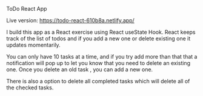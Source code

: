 

ToDo React App


Live version:
https://todo-react-610b8a.netlify.app/

I build this app as a React exercise using React useState Hook. React keeps track of the list of todos and if you add a new one or delete existing one it updates momentarily.

You can only have  10 tasks at a time, and if you try add more than that that a notification will pop up to let you know that you need to delete an existing one. Once you delete an old task , you can add a new one.

There is also a option to delete all completed tasks which will delete all of the checked tasks.


